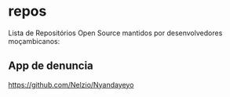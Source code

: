 # repos
Lista de Repositórios Open Source mantidos por desenvolvedores moçambicanos:

## App de denuncia
https://github.com/Nelzio/Nyandayeyo
